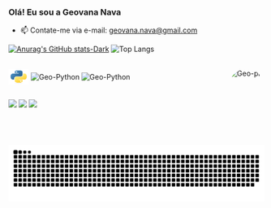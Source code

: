 ### Olá! Eu sou a Geovana Nava

- 📫 Contate-me via e-mail: geovana.nava@gmail.com
  
[![Anurag's GitHub stats-Dark](https://github-readme-stats.vercel.app/api?username=geovnv&show_icons=true&theme=midnight-purple#gh-dark-mode-only)](https://github.com/geovnv/github-readme-stats#gh-dark-mode-only)
![Top Langs](https://github-readme-stats.vercel.app/api/top-langs/?username=geovnv&layout=compact&theme=midnight-purple)

  <div style="display: inline_block"><br>
  <img align="center" alt="Geo-Python" height="30" width="40" src="https://raw.githubusercontent.com/devicons/devicon/master/icons/python/python-original.svg">
  <img align="center" alt="Geo-Python" height="30" width="40" src="https://cdn.jsdelivr.net/gh/devicons/devicon/icons/html5/html5-original.svg" />
  <img align="center" alt="Geo-Python" height="30" width="40" src="https://cdn.jsdelivr.net/gh/devicons/devicon/icons/css3/css3-original.svg" />
          
  <img align="right" alt="Geo-pic" height="150" style="border-radius:50px;" src="https://media.discordapp.net/attachments/856692075620597760/1020025578654552134/geogithub.png">
</div>
  
  ##
  
  <div> 
  <a href="https://www.instagram.com/geovnv/" target="_blank"><img src="https://img.shields.io/badge/-Instagram-%23E4405F?style=for-the-badge&logo=instagram&logoColor=white" target="_blank"></a>
  <a href="https://www.linkedin.com/in/geovana-nava-0545a319b/" target="_blank"><img src="https://img.shields.io/badge/-LinkedIn-%230077B5?style=for-the-badge&logo=linkedin&logoColor=white" target="_blank"></a>
      <a href = "mailto:geovana.nava@gmail.com"><img src="https://img.shields.io/badge/-Gmail-%23333?style=for-the-badge&logo=gmail&logoColor=white" target="_blank"></a>
  </div>

<div> 

  ![Snake animation](https://github.com/Vttos/Vttos/blob/output/github-contribution-grid-snake.svg)

</div>
